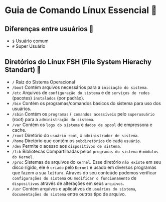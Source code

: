 # Guia de Comando Línux Essencial 🐧

## Diferenças entre usuários 🧑
- `$` Usuário comum
- `#` Super Usuário
## Diretórios do Línux FSH (File System Hierachy Standart) 🎯
- `/` Raiz do Sistema Operacional
- `/boot` Contém arquivos necessários para a `iniciação do sistema`.
- `/etc` Arquivos de `configuração do sistema` e de `serviços de redes` (pacotes) `instalados` (por padrão).
- `/bin` Contém os programas/comandos básicos do sistema para uso dos usuários. 
- `/sbin` Contém os `programas` /` comandos acessíveis` pelo `superusuário` (root) para a `administração do sistema`. 
- `/var` Contém os `logs do sistema` e `dados de spool` de empressora e cache.
- `/root` Diretório do `usuário root`, o `administrador de sistema`.
- `/home` Diretório que contém os `subdiretórios` de cada `usuário`.
- `/dev`  Permite o acesso aos `dispositivos de sistema`.
- `/lib` Bibliotecas Compartilhadas pelos `programas do sistema` e `módulos do Kernel`.
- `/proc` Sistemas de arquivos do `Kernel`. Esse diretório `não existe` em seu disco rígido, ele é `criado` pelo `Kernel` e usado em diversos programas que fazem a sua `leitura`. Através do seu conteúdo podemos verificar `configurações do sistema` ou `modificar o funcionamento` de `dispositivos` através de alterações em seus `arquivos`.
- `/usr` Contém arquivos e aplicativos de `usuários do sistema`, `documentações do sistema` entre outros tipo de arquivo. 
